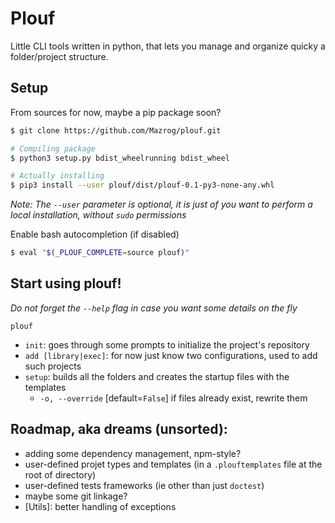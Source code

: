 # Plouf

Little CLI tools written in python, that lets you manage and organize quicky a folder/project structure.

## Setup

From sources for now, maybe a pip package soon?

```sh
$ git clone https://github.com/Mazrog/plouf.git

# Compiling package
$ python3 setup.py bdist_wheelrunning bdist_wheel

# Actually installing
$ pip3 install --user plouf/dist/plouf-0.1-py3-none-any.whl
```

*Note: The `--user` parameter is optional, it is just of you want to perform a local installation, without `sudo` permissions*

Enable bash autocompletion (if disabled)
```sh
$ eval "$(_PLOUF_COMPLETE=source plouf)"
```

## Start using plouf!

*Do not forget the `--help` flag in case you want some details on the fly*

`plouf`

- `init`: goes through some prompts to initialize the project's repository
- `add [library|exec]`: for now just know two configurations, used to add such projects
- `setup`: builds all the folders and creates the startup files with the templates
    - `-o, --override` [default=`False`] if files already exist, rewrite them

## Roadmap, aka dreams (unsorted):

- adding some dependency management, npm-style?
- user-defined projet types and templates (in a `.plouftemplates` file at the root of directory)
- user-defined tests frameworks (ie other than just `doctest`)
- maybe some git linkage?
- [Utils]: better handling of exceptions
